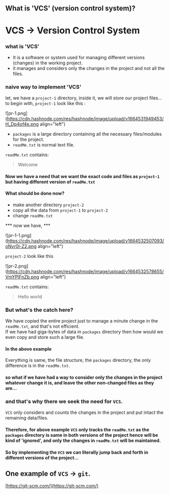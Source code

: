 ## What is 'VCS' (version control system)?

# VCS  -> Version Control System
  

### what is 'VCS'  
- It is a software or system used for managing different versions (changes) in the working project.
- it manages and considers only the changes in the project and not all the files.


### naive way to implement 'VCS'  
let, we have a ```project-1``` directory, inside it, we will store our project files...  
to begin with, ```project-1``` look like this :  


![pr-1.png](https://cdn.hashnode.com/res/hashnode/image/upload/v1664531949453/H_Dp4of4e.png align="left")
 
- ```packages``` is a large directory containing all the necessary files/modules for the project.
- ```readMe.txt``` is normal text file. 
  
 
```readMe.txt``` contains:
>Welcome


#### Now we have a need that we want the exact code and files as ```project-1``` but having different version of ```readMe.txt```  

  
#### What should be done now?
- make another directory ```project-2```
- copy all the data from ```project-1``` to ```project-2```
- change ```readMe.txt```  

*** now we have, ***

![pr-1-1.png](https://cdn.hashnode.com/res/hashnode/image/upload/v1664532507093/oNvr0l-Z2.png align="left")
  
```project-2``` look like this


![pr-2.png](https://cdn.hashnode.com/res/hashnode/image/upload/v1664532578655/VmYPlFnZb.png align="left")  
  
```readMe.txt``` contains:
>Hello world
 
  
### But what's the catch here?
We have copied the entire project just to manage a minute change in the ```readMe.txt```, and that's not efficient.  
If we have had giga-bytes of data in ```packages``` directory then how would we even copy and store such a large file.  


#### In the above example 
Everything is same, the file structure, the ```packages``` directory, the only difference is in the ```readMe.txt```.
  
#### so what if we have had a way to consider only the changes in the project whatever change it is, and leave the other non-changed files as they are...  
  

  
### and that's why there we seek the need for ```VCS```.
```VCS``` only considers and counts the changes in the project and put intact the remaining data/files.  
  
#### Therefore, for above example ```VCS``` only tracks the  ```readMe.txt``` as the ```packages``` directory is same in both versions of the project hence will be kind of 'ignored', and only the changes in ```readMe.txt``` will be maintained.


#### So by implementing the ```VCS``` we can literally jump back and forth in different versions of the project...
  
## One example of ```VCS``` -> ```git```.  

[https://git-scm.com/](https://git-scm.com/)
